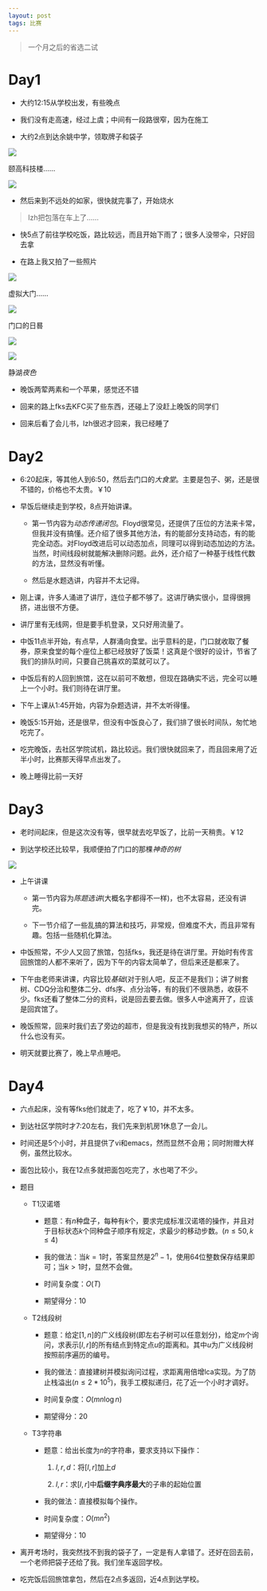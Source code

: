 ```yaml
---
layout: post
tags: 比赛
---
```


> 一个月之后的省选二试

# Day1

- 大约12:15从学校出发，有些晚点

- 我们没有走高速，经过上虞；中间有一段路很窄，因为在施工

- 大约2点到达余姚中学，领取牌子和袋子

![](/img/IMG_2848.JPG)

颐高科技楼……

![](/img/IMG_2849.JPG)

- 然后来到不远处的如家，很快就完事了，开始烧水

> lzh把包落在车上了……

<!-- more -->

- 快5点了前往学校吃饭，路比较远，而且开始下雨了；很多人没带伞，只好回去拿

- 在路上我又拍了一些照片

![](/img/IMG_2854.JPG)

虚拟大门……

![](/img/IMG_2857.JPG)

门口的日晷

![](/img/IMG_2858.JPG)

![](/img/IMG_2863.JPG)

静湖*夜色*

- 晚饭两荤两素和一个苹果，感觉还不错

- 回来的路上fks去KFC买了些东西，还碰上了没赶上晚饭的同学们

- 回来后看了会儿书，lzh很迟才回来，我已经睡了


# Day2

- 6:20起床，等其他人到6:50，然后去门口的*大食堂*。主要是包子、粥，还是很不错的，价格也不太贵。￥10

- 早饭后继续走到学校，8点开始讲课。

  - 第一节内容为*动态传递闭包*。Floyd很常见，还提供了压位的方法来卡常，但我并没有搞懂。还介绍了很多其他方法，有的能部分支持动态，有的能完全动态。对Floyd改进后可以动态加点，同理可以得到动态加边的方法。当然，时间线段树就能解决删除问题。此外，还介绍了一种基于线性代数的方法，显然没有听懂。

  - 然后是水题选讲，内容并不太记得。

- 刚上课，许多人涌进了讲厅，连位子都不够了。这讲厅确实很小，显得很拥挤，进出很不方便。

- 讲厅里有无线网，但是要手机登录，又只好用流量了。

- 中饭11点半开始，有点早，人群涌向食堂。出乎意料的是，门口就收取了餐券，原来食堂的每个座位上都已经放好了饭菜！这真是个很好的设计，节省了我们的排队时间，只要自己挑喜欢的菜就可以了。

- 中饭后有的人回到旅馆，这在以前可不敢想，但现在路确实不远，完全可以睡上一个小时。我们则待在讲厅里。

- 下午上课从1:45开始，内容为杂题选讲，并不太听得懂。

- 晚饭5:15开始，还是很早，但没有中饭良心了，我们排了很长时间队，匆忙地吃完了。

- 吃完晚饭，去社区学院试机，路比较远。我们很快就回来了，而且回来用了近半小时，比赛那天得早点出发了。

- 晚上睡得比前一天好


# Day3

- 老时间起床，但是这次没有等，很早就去吃早饭了，比前一天稍贵。￥12

- 到达学校还比较早，我顺便拍了门口的那棵*神奇的树*

![](/img/IMG_2878.JPG)

- 上午讲课

  - 第一节内容为*陈题选讲*(大概名字都得不一样)，也不太容易，还没有讲完。

  - 下一节介绍了一些乱搞的算法和技巧，非常规，但难度不大，而且非常有趣。包括一些随机化算法。

- 中饭照常，不少人又回了旅馆，包括fks，我还是待在讲厅里。开始时有传言回旅馆的人都不来听了，因为下午的内容太简单了，但后来还是都来了。

- 下午由老师来讲课，内容比较*基础*(对于别人吧，反正不是我们)；讲了树套树、CDQ分治和整体二分、dfs序、点分治等，有的我们不很熟悉，收获不少。fks还看了整体二分的资料，说是回去要去做。很多人中途离开了，应该是回宾馆了。

- 晚饭照常，回来时我们去了旁边的超市，但是我没有找到我想买的特产，所以什么也没有买。

- 明天就要比赛了，晚上早点睡吧。


# Day4

- 六点起床，没有等fks他们就走了，吃了￥10，并不太多。

- 到达社区学院时才7:20左右，我们先来到机房1休息了一会儿。

- 时间还是5个小时，并且提供了vi和emacs，然而显然不会用；同时附赠大样例，虽然比较水。

- 面包比较小，我在12点多就把面包吃完了，水也喝了不少。

- 题目

  - T1汉诺塔

    - 题意：有$n$种盘子，每种有$k$个，要求完成标准汉诺塔的操作，并且对于目标状态$k$个同种盘子顺序有规定，求最少的移动步数。($n\le50,k\le4$)

    - 我的做法：当$k=1$时，答案显然是$2^n-1$，使用64位整数保存结果即可；当$k>1$时，显然不会做。

    - 时间复杂度：$O(T)$

    - 期望得分：10

  - T2线段树

    - 题意：给定$[1,n]$的广义线段树(即左右子树可以任意划分)，给定$m$个询问，求表示$[l,r]$的所有结点到特定点$u$的距离和。其中$u$为广义线段树按照前序遍历的编号。

    - 我的做法：直接建树并模拟询问过程，求距离用倍增lca实现。为了防止栈溢出($n\le2*10^5$)，我手工模拟递归，花了近一个小时才调好。

    - 时间复杂度：$O(mn\log n)$

    - 期望得分：20

  - T3字符串

    - 题意：给出长度为$n$的字符串，要求支持以下操作：

      1. $l,r,d$：将$[l,r]$加上$d$

      2. $l,r$：求$[l,r]$中**后缀字典序最大**的子串的起始位置

    - 我的做法：直接模拟每个操作。

    - 时间复杂度：$O(mn^2)$

    - 期望得分：10

- 离开考场时，我突然找不到我的袋子了，一定是有人拿错了。还好在回去前，一个老师把袋子还给了我。我们坐车返回学校。

- 吃完饭后回旅馆拿包，然后在2点多返回，近4点到达学校。
